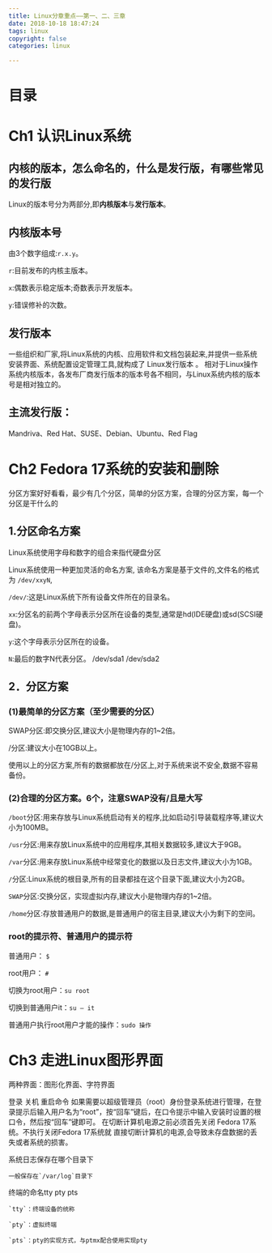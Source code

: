 ```yaml
---
title: Linux分章重点——第一、二、三章
date: 2018-10-18 18:47:24
tags: linux
copyright: false
categories: linux

---
```


# 目录

<!-- toc -->

# Ch1 认识Linux系统

## 内核的版本，怎么命名的，什么是发行版，有哪些常见的发行版
Linux的版本号分为两部分,即**内核版本**与**发行版本**。

## 内核版本号
由3个数字组成:`r.x.y`。 

`r`:目前发布的内核主版本。 

`x`:偶数表示稳定版本;奇数表示开发版本。 

`y`:错误修补的次数。 

## 发行版本
一些组织和厂家,将Linux系统的内核、应用软件和文档包装起来,并提供一些系统安装界面、系统配置设定管理工具,就构成了 Linux发行版本 。
相对于Linux操作系统内核版本，各发布厂商发行版本的版本号各不相同，与Linux系统内核的版本号是相对独立的。

## 主流发行版：
Mandriva、Red Hat、SUSE、Debian、Ubuntu、Red Flag

# Ch2 Fedora 17系统的安装和删除
分区方案好好看看，最少有几个分区，简单的分区方案，合理的分区方案，每一个分区是干什么的
## 1.分区命名方案 
Linux系统使用字母和数字的组合来指代硬盘分区

Linux系统使用一种更加灵活的命名方案, 该命名方案是基于文件的,文件名的格式为 `/dev/xxyN`, 

`/dev/`:这是Linux系统下所有设备文件所在的目录名。 

`xx`:分区名的前两个字母表示分区所在设备的类型,通常是hd(IDE硬盘)或sd(SCSI硬盘)。 

`y`:这个字母表示分区所在的设备。

`N`:最后的数字N代表分区。 
/dev/sda1     /dev/sda2

## 2．分区方案
### (1)最简单的分区方案（至少需要的分区） 
SWAP分区:即交换分区,建议大小是物理内存的1~2倍。

/分区:建议大小在10GB以上。

使用以上的分区方案,所有的数据都放在/分区上,对于系统来说不安全,数据不容易备份。 

### (2)合理的分区方案。6个，注意SWAP没有/且是大写
`/boot`分区:用来存放与Linux系统启动有关的程序,比如启动引导装载程序等,建议大小为100MB。 

`/usr`分区:用来存放Linux系统中的应用程序,其相关数据较多,建议大于9GB。

`/var`分区:用来存放Linux系统中经常变化的数据以及日志文件,建议大小为1GB。 

`/`分区:Linux系统的根目录,所有的目录都挂在这个目录下面,建议大小为2GB。 

`SWAP`分区:交换分区，实现虚拟内存,建议大小是物理内存的1~2倍。 

`/home`分区:存放普通用户的数据,是普通用户的宿主目录,建议大小为剩下的空间。

### root的提示符、普通用户的提示符
普通用户： `$`      

root用户： `#`

切换为root用户：`su root`

切换到普通用户it：`su – it`

普通用户执行root用户才能的操作：`sudo 操作`

# Ch3 走进Linux图形界面
两种界面：图形化界面、字符界面

登录 关机 重启命令
如果需要以超级管理员（root）身份登录系统进行管理，在登录提示后输入用户名为“root”，按“回车”键后，在口令提示中输入安装时设置的根口令，然后按“回车”键即可。
在切断计算机电源之前必须首先关闭 Fedora 17系统。不执行关闭Fedora 17系统就 直接切断计算机的电源,会导致未存盘数据的丢失或者系统的损害。 

系统日志保存在哪个目录下

	一般保存在`/var/log`目录下

终端的命名tty pty pts

	`tty`：终端设备的统称
	
	`pty`：虚拟终端
	
	`pts`：pty的实现方式，与ptmx配合使用实现pty